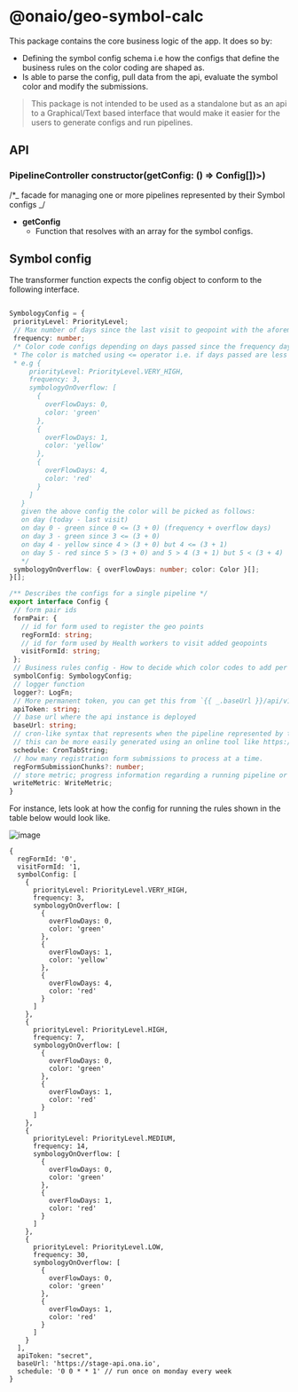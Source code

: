 # @onaio/geo-symbol-calc

This package contains the core business logic of the app. It does so by:

- Defining the symbol config schema i.e how the configs that define the business rules on the color coding are shaped as.
- Is able to parse the config, pull data from the api, evaluate the symbol color and modify the submissions.

> This package is not intended to be used as a standalone but as an api to a Graphical/Text based interface that would make it easier for the users to generate configs and run pipelines.

## API

### PipelineController **constructor(getConfig: () => Config[])>)**

/\*_ facade for managing one or more pipelines represented by their Symbol configs _/

- **getConfig**
  - Function that resolves with an array for the symbol configs.

## Symbol config

The transformer function expects the config object to conform to the following interface.

```typescript

SymbologyConfig = {
 priorityLevel: PriorityLevel;
 // Max number of days since the last visit to geopoint with the aforementioned priority level
 frequency: number;
 /* Color code configs depending on days passed since the frequency days lapsed.
 * The color is matched using <= operator i.e. if days passed are less than or equal to frequency + overFlowDays.
 * e.g {
     priorityLevel: PriorityLevel.VERY_HIGH,
     frequency: 3,
     symbologyOnOverflow: [
       {
         overFlowDays: 0,
         color: 'green'
       },
       {
         overFlowDays: 1,
         color: 'yellow'
       },
       {
         overFlowDays: 4,
         color: 'red'
       }
     ]
   }
   given the above config the color will be picked as follows:
   on day (today - last visit)
   on day 0 - green since 0 <= (3 + 0) (frequency + overflow days)
   on day 3 - green since 3 <= (3 + 0)
   on day 4 - yellow since 4 > (3 + 0) but 4 <= (3 + 1)
   on day 5 - red since 5 > (3 + 0) and 5 > 4 (3 + 1) but 5 < (3 + 4)
   */
 symbologyOnOverflow: { overFlowDays: number; color: Color }[];
}[];

/** Describes the configs for a single pipeline */
export interface Config {
 // form pair ids
 formPair: {
   // id for form used to register the geo points
   regFormId: string;
   // id for form used by Health workers to visit added geopoints
   visitFormId: string;
 };
 // Business rules config - How to decide which color codes to add per facility id
 symbolConfig: SymbologyConfig;
 // logger function
 logger?: LogFn;
 // More permanent token, you can get this from `{{ _.baseUrl }}/api/v1/user`.api_token
 apiToken: string;
 // base url where the api instance is deployed
 baseUrl: string;
 // cron-like syntax that represents when the pipeline represented by this config runs.
 // this can be more easily generated using an online tool like https://crontab.cronhub.io/
 schedule: CronTabString;
 // how many registration form submissions to process at a time.
 regFormSubmissionChunks?: number;
 // store metric; progress information regarding a running pipeline or the last run of an pipeline
 writeMetric: WriteMetric;
}

```

For instance, lets look at how the config for running the rules shown in the table below would look like.

![image](https://user-images.githubusercontent.com/28119869/197401889-45a8c769-26b1-4a83-8874-884378ea3c6b.png)

```
{
  regFormId: '0',
  visitFormId: '1,
  symbolConfig: [
    {
      priorityLevel: PriorityLevel.VERY_HIGH,
      frequency: 3,
      symbologyOnOverflow: [
        {
          overFlowDays: 0,
          color: 'green'
        },
        {
          overFlowDays: 1,
          color: 'yellow'
        },
        {
          overFlowDays: 4,
          color: 'red'
        }
      ]
    },
    {
      priorityLevel: PriorityLevel.HIGH,
      frequency: 7,
      symbologyOnOverflow: [
        {
          overFlowDays: 0,
          color: 'green'
        },
        {
          overFlowDays: 1,
          color: 'red'
        }
      ]
    },
    {
      priorityLevel: PriorityLevel.MEDIUM,
      frequency: 14,
      symbologyOnOverflow: [
        {
          overFlowDays: 0,
          color: 'green'
        },
        {
          overFlowDays: 1,
          color: 'red'
        }
      ]
    },
    {
      priorityLevel: PriorityLevel.LOW,
      frequency: 30,
      symbologyOnOverflow: [
        {
          overFlowDays: 0,
          color: 'green'
        },
        {
          overFlowDays: 1,
          color: 'red'
        }
      ]
    }
  ],
  apiToken: "secret",
  baseUrl: 'https://stage-api.ona.io',
  schedule: '0 0 * * 1' // run once on monday every week
}
```
